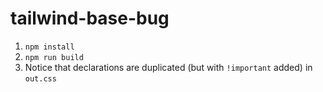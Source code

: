 # tailwind-base-bug

1. `npm install`
2. `npm run build`
3. Notice that declarations are duplicated (but with `!important` added) in `out.css`
